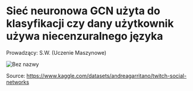 # Sieć neuronowa GCN użyta do klasyfikacji czy dany użytkownik używa niecenzuralnego języka
Prowadzący: S.W. (Uczenie Maszynowe)

![Bez nazwy](https://github.com/craksys/PWR-gcn-twitch-social/assets/53128417/a6db8a8c-58da-4b5b-8ad8-48affbaeeef5)

Source: https://www.kaggle.com/datasets/andreagarritano/twitch-social-networks 


